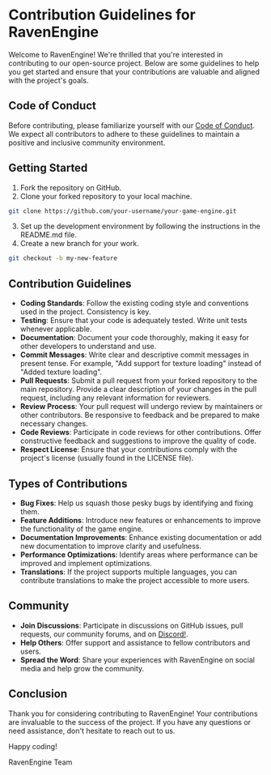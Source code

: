 # Contribution Guidelines for RavenEngine

Welcome to RavenEngine! We're thrilled that you're interested in contributing to our open-source project. Below are some guidelines to help you get started and ensure that your contributions are valuable and aligned with the project's goals.

## Code of Conduct
Before contributing, please familiarize yourself with our [Code of Conduct](https://github.com/Maefreric/RavenEngine/blob/CONDUCT.md). We expect all contributors to adhere to these guidelines to maintain a positive and inclusive community environment.

## Getting Started
1. Fork the repository on GitHub.
2. Clone your forked repository to your local machine.
```bash
git clone https://github.com/your-username/your-game-engine.git
```
3. Set up the development environment by following the instructions in the README.md file.
4. Create a new branch for your work.
```bash
git checkout -b my-new-feature
```

## Contribution Guidelines
*  **Coding Standards**: Follow the existing coding style and conventions used in the project. Consistency is key.
*  **Testing**: Ensure that your code is adequately tested. Write unit tests whenever applicable.
*  **Documentation**: Document your code thoroughly, making it easy for other developers to understand and use.
*  **Commit Messages**: Write clear and descriptive commit messages in present tense. For example, "Add support for texture loading" instead of "Added texture loading".
*  **Pull Requests**: Submit a pull request from your forked repository to the main repository. Provide a clear description of your changes in the pull request, including any relevant information for reviewers.
*  **Review Process**: Your pull request will undergo review by maintainers or other contributors. Be responsive to feedback and be prepared to make necessary changes.
*  **Code Reviews**: Participate in code reviews for other contributions. Offer constructive feedback and suggestions to improve the quality of code.
*  **Respect License**: Ensure that your contributions comply with the project's license (usually found in the LICENSE file).

## Types of Contributions
*  **Bug Fixes**: Help us squash those pesky bugs by identifying and fixing them.
*  **Feature Additions**: Introduce new features or enhancements to improve the functionality of the game engine.
*  **Documentation Improvements**: Enhance existing documentation or add new documentation to improve clarity and usefulness.
*  **Performance Optimizations**: Identify areas where performance can be improved and implement optimizations.
*  **Translations**: If the project supports multiple languages, you can contribute translations to make the project accessible to more users.

## Community
*  **Join Discussions**: Participate in discussions on GitHub issues, pull requests, our community forums, and on [Discord!](https://discord.gg/9KksREu6).
*  **Help Others**: Offer support and assistance to fellow contributors and users.
*  **Spread the Word**: Share your experiences with RavenEngine on social media and help grow the community.

## Conclusion
Thank you for considering contributing to RavenEngine! Your contributions are invaluable to the success of the project. If you have any questions or need assistance, don't hesitate to reach out to us.

Happy coding!

RavenEngine Team
